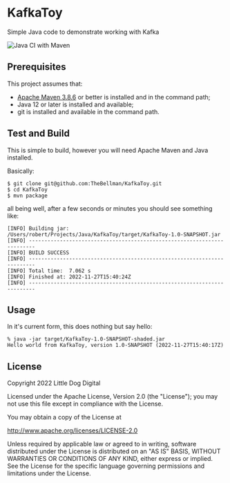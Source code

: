 # KafkaToy
Simple Java code to demonstrate working with Kafka

![Java CI with Maven](https://github.com/TheBellman/KafkaToy/workflows/Java%20CI%20with%20Maven/badge.svg?branch=master)

## Prerequisites
This project assumes that:

 - [Apache Maven 3.8.6](https://maven.apache.org) or better is installed and in the command path;
 - Java 12 or later is installed and available;
 - git is installed and available in the command path.

## Test and Build
This is simple to build, however you will need Apache Maven and Java installed.

Basically:

```
$ git clone git@github.com:TheBellman/KafkaToy.git
$ cd KafkaToy
$ mvn package
```

all being well, after a few seconds or minutes you should see something like:

```
[INFO] Building jar: /Users/robert/Projects/Java/KafkaToy/target/KafkaToy-1.0-SNAPSHOT.jar
[INFO] ------------------------------------------------------------------------
[INFO] BUILD SUCCESS
[INFO] ------------------------------------------------------------------------
[INFO] Total time:  7.062 s
[INFO] Finished at: 2022-11-27T15:40:24Z
[INFO] ------------------------------------------------------------------------
```
## Usage
In it's current form, this does nothing but say hello:

```
% java -jar target/KafkaToy-1.0-SNAPSHOT-shaded.jar 
Hello world from KafkaToy, version 1.0-SNAPSHOT (2022-11-27T15:40:17Z)
```

## License

Copyright 2022 Little Dog Digital

Licensed under the Apache License, Version 2.0 (the "License"); you may not use this file except in compliance with the License.

You may obtain a copy of the License at

http://www.apache.org/licenses/LICENSE-2.0

Unless required by applicable law or agreed to in writing, software distributed under the License is distributed on an "AS IS" BASIS, WITHOUT WARRANTIES OR CONDITIONS OF ANY KIND, either express or implied. See the License for the specific language governing permissions and limitations under the License.
